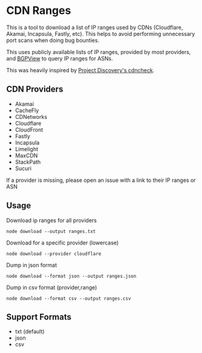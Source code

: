 # CDN Ranges
This is a tool to download a list of IP ranges used by CDNs (Cloudflare, Akamai, Incapsula, Fastly, etc). This helps to avoid performing unnecessary port scans when doing bug bounties.

This uses publicly available lists of IP ranges, provided by most providers, and [BGPView](https://bgpview.io/) to query IP ranges for ASNs.

This was heavily inspired by [Project Discovery's cdncheck](https://github.com/projectdiscovery/cdncheck).

## CDN Providers
* Akamai
* CacheFly
* CDNetworks
* Cloudflare
* CloudFront
* Fastly
* Incapsula
* Limelight
* MaxCDN
* StackPath
* Sucuri

If a provider is missing, please open an issue with a link to their IP ranges or ASN

## Usage
Download ip ranges for all providers
```
node download --output ranges.txt
```

Download for a specific provider (lowercase)
```
node download --provider cloudflare
```

Dump in json format
```
node download --format json --output ranges.json
```

Dump in csv format (provider,range)
```
node download --format csv --output ranges.csv
```

## Support Formats
* txt (default)
* json
* csv